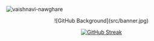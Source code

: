 <p align="left"> <img src="https://komarev.com/ghpvc/?username=vaishnavi-nawghare&color=brightgreen" alt="vaishnavi-nawghare" /> </p> 

<p align="center">
![GitHub Background](src/banner.jpg)
</p>

<p align="center">
  <a href="https://git.io/streak-stats">
    <img src="https://streak-stats.demolab.com?user=vaishnavi-nawghare&theme=git-dark&hide_border=true" alt="GitHub Streak" />
  </a>
</p>




 <!----
## Aspiring App Developer 🎓

## ⚙️ My Techstack 

- _Flutter, Dart, Python, C, HTML, CSS, Javascript_

## ⚒️ Tools 

- _Canva, Adobe Illustrator, Figma, Adobe Photoshop suit, etc.._

---->


